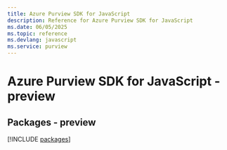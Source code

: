 ```yaml
---
title: Azure Purview SDK for JavaScript
description: Reference for Azure Purview SDK for JavaScript
ms.date: 06/05/2025
ms.topic: reference
ms.devlang: javascript
ms.service: purview
---
```

# Azure Purview SDK for JavaScript - preview
## Packages - preview
[!INCLUDE [packages](purview-index.md)]